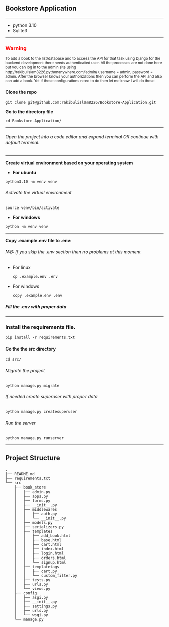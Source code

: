 ## Bookstore Application

---
* python 3.10
* Sqlite3
---
<h3 style="color:red;">Warning</h3>
<small>To add a book to the list/database and to access the API for that task using Django for the backend development there needs authenticated user. All the processes are not done here but you can log in to the admin site using 
http://rakibulislam8226.pythonanywhere.com/admin/ 
username = admin, 
password = admin. 
After the browser knows your authorizations then you can perform the API and also can add a book. Yet if those configurations need to do then let me know I will do those. </small>

#### Clone the repo
```
git clone git@github.com:rakibulislam8226/Bookstore-Application.git
```
**Go to the directory file**
```
cd Bookstore-Application/
```
---
###### Open the project into a code editor and expand terminal OR continue with default terminal. ######
---
**Create virtual environment based on your operating system**
 * **For ubuntu**
 ```shell
python3.10 -m venv venv
  ```

  ###### Activate the virtual environment
 ```shell
source venv/bin/activate
  ```
 * **For windows**
 ```shell
python -m venv venv
  ```

---
**Copy .example.env file to .env:**
###### N:B: If you skip the .env section then no problems at this moment

  * For linux
    ```shell
    cp .example.env .env
    ```
  * For windows
    ```shell
    copy .example.env .env
    ```

##### Fill the .env with proper data
---
### Install the requirements file.
```
pip install -r requirements.txt
```
#### Go the the src directory
```
cd src/
```

  ###### Migrate the project
 ```shell
python manage.py migrate
  ```
  ###### If needed create superuser with proper data
  ```shell
  python manage.py createsuperuser
  ```
  ###### Run the server
 ```shell
python manage.py runserver
  ```
---

## Project Structure
```
.
├── README.md
├── requirements.txt
└── src
    ├── book_store
    │   ├── admin.py
    │   ├── apps.py
    │   ├── forms.py
    │   ├── __init__.py
    │   ├── middlewares
    │   │   ├── auth.py
    │   │   └── __init__.py
    │   ├── models.py
    │   ├── serializers.py
    │   ├── templates
    │   │   ├── add_book.html
    │   │   ├── base.html
    │   │   ├── cart.html
    │   │   ├── index.html
    │   │   ├── login.html
    │   │   ├── orders.html
    │   │   └── signup.html
    │   ├── templatetags
    │   │   ├── cart.py
    │   │   └── custom_filter.py
    │   ├── tests.py
    │   ├── urls.py
    │   └── views.py
    ├── config
    │   ├── asgi.py
    │   ├── __init__.py
    │   ├── settings.py
    │   ├── urls.py
    │   └── wsgi.py
    └── manage.py

```